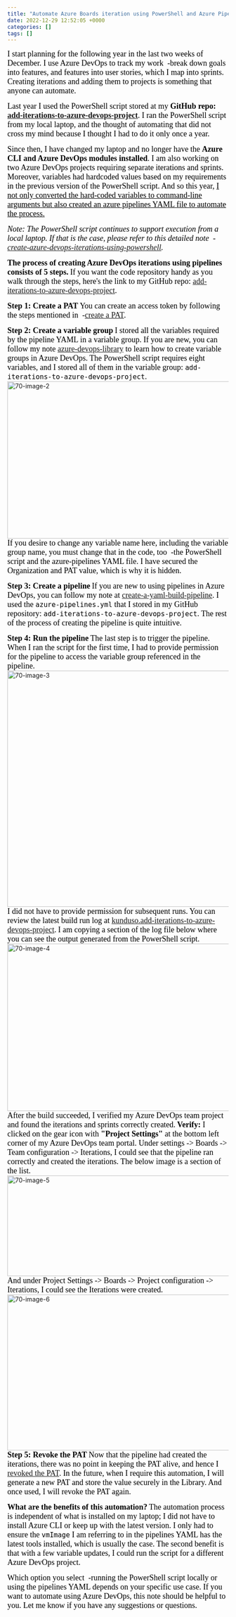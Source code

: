 ```yaml
---
title: "Automate Azure Boards iteration using PowerShell and Azure Pipelines"
date: 2022-12-29 12:52:05 +0000
categories: []
tags: []
---
```


<span style="font-size: 18px"><span style="font-family: calibri"><span style="color: #000000">I start planning for the following year in the last two weeks of December. I use Azure DevOps to track my work  -break down goals into features, and features into user stories, which I map into sprints. Creating iterations and adding them to projects is something that anyone can automate.</span></span></span>
<!--more-->
<span style="font-size: 18px"><span style="font-family: calibri"><span style="color: #000000">Last year I used the PowerShell script stored at my <strong>GitHub repo: <a href="https://github.com/kunduso/add-iterations-to-azure-devops-project" target="_blank" rel="noopener">add-iterations-to-azure-devops-project</a></strong>. I ran the PowerShell script from my local laptop, and the thought of automating that did not cross my mind because I thought I had to do it only once a year.</span></span></span>

<span style="font-size: 18px"><span style="font-family: calibri"><span style="color: #000000">Since then, I have changed my laptop and no longer have the <strong>Azure CLI and Azure DevOps modules installed</strong>. I am also working on two Azure DevOps projects requiring separate iterations and sprints. Moreover, variables had hardcoded values based on my requirements in the previous version of the PowerShell script. And so this year, <span style="text-decoration: underline">I not only converted the hard-coded variables to command-line arguments but also created an azure pipelines YAML file to automate the process.</span></span></span></span>

<em><span style="font-size: 18px"><span style="font-family: calibri"><span style="color: #000000">Note: The PowerShell script continues to support execution from a local laptop. If that is the case, please refer to this detailed note  -<a href="https://skundunotes.com/2021/12/26/create-azure-devops-iterations-using-powershell/" target="_blank" rel="noopener">create-azure-devops-iterations-using-powershell</a>.</span></span></span></em>

<strong><span style="font-size: 18px"><span style="font-family: calibri"><span style="color: #000000">The process of creating Azure DevOps iterations using pipelines consists of 5 steps.</span></span></span></strong>
<span style="font-size: 18px"><span style="font-family: calibri"><span style="color: #000000">If you want the code repository handy as you walk through the steps, here's the link to my GitHub repo: <a href="https://github.com/kunduso/add-iterations-to-azure-devops-project" target="_blank" rel="noopener">add-iterations-to-azure-devops-project</a>.</span></span></span>

<strong><span style="font-size: 18px"><span style="font-family: calibri"><span style="color: #000000">Step 1: Create a PAT</span></span></span></strong>
<span style="font-size: 18px"><span style="font-family: calibri"><span style="color: #000000">You can create an access token by following the steps mentioned in  -<a href="https://learn.microsoft.com/en-us/azure/devops/organizations/accounts/use-personal-access-tokens-to-authenticate?view=azure-devops&amp;tabs=Windows#create-a-pat" target="_blank" rel="noopener">create a PAT</a>.</span></span></span>

<strong><span style="font-size: 18px"><span style="font-family: calibri"><span style="color: #000000">Step 2: Create a variable group</span></span></span></strong>
<span style="font-size: 18px"><span style="font-family: calibri"><span style="color: #000000">I stored all the variables required by the pipeline YAML in a variable group. If you are new, you can follow my note <a href="https://skundunotes.com/2022/03/30/manage-secure-variables-with-azure-devops-library-and-azure-pipelines/" target="_blank" rel="noopener">azure-devops-library</a> to learn how to create variable groups in Azure DevOps.</span></span></span>
<span style="font-size: 18px"><span style="font-family: calibri"><span style="color: #000000">The PowerShell script requires eight variables, and I stored all of them in the variable group: <code>add-iterations-to-azure-devops-project</code>.</span></span></span>
<img class="alignnone  wp-image-2165" src="https://skundunotes.com/wp-content/uploads/2022/12/70-image-2.png" alt="70-image-2" width="661" height="358" />
<span style="font-size: 18px"><span style="font-family: calibri"><span style="color: #000000">If you desire to change any variable name here, including the variable group name, you must change that in the code, too  -the PowerShell script and the azure-pipelines YAML file. I have secured the Organization and PAT value, which is why it is hidden.</span></span></span>

<strong><span style="font-size: 18px"><span style="font-family: calibri"><span style="color: #000000">Step 3: Create a pipeline</span></span></span></strong>
<span style="font-size: 18px"><span style="font-family: calibri"><span style="color: #000000">If you are new to using pipelines in Azure DevOps, you can follow my note at <a href="https://skundunotes.com/2020/05/15/getting-started-with-azure-devops-create-a-build-pipeline-part-1-yaml-pipeline/" target="_blank" rel="noopener">create-a-yaml-build-pipeline</a>. I used the <code>azure-pipelines.yml</code> that I stored in my GitHub repository: <code>add-iterations-to-azure-devops-project</code>. The rest of the process of creating the pipeline is quite intuitive.</span></span></span>

<strong><span style="font-size: 18px"><span style="font-family: calibri"><span style="color: #000000">Step 4: Run the pipeline</span></span></span></strong>
<span style="font-size: 18px"><span style="font-family: calibri"><span style="color: #000000">The last step is to trigger the pipeline. When I ran the script for the first time, I had to provide permission for the pipeline to access the variable group referenced in the pipeline.</span></span></span>
<img class="alignnone size-full wp-image-2166" src="https://skundunotes.com/wp-content/uploads/2022/12/70-image-3.png" alt="70-image-3" width="1444" height="538" />
<span style="font-size: 18px"><span style="font-family: calibri"><span style="color: #000000">I did not have to provide permission for subsequent runs. You can review the latest build run log at <a href="https://littlecoding.visualstudio.com/Open-Project/_build?definitionId=36&amp;_a=summary" target="_blank" rel="noopener">kunduso.add-iterations-to-azure-devops-project</a>.</span></span></span>
<span style="font-size: 18px"><span style="font-family: calibri"><span style="color: #000000">I am copying a section of the log file below where you can see the output generated from the PowerShell script.</span></span></span>
<img class="alignnone  wp-image-2167" src="https://skundunotes.com/wp-content/uploads/2022/12/70-image-4.png" alt="70-image-4" width="608" height="381" />
<span style="font-size: 18px"><span style="font-family: calibri"><span style="color: #000000">After the build succeeded, I verified my Azure DevOps team project and found the iterations and sprints correctly created.</span></span></span>
<span style="font-size: 18px"><span style="font-family: calibri"><span style="color: #000000"><strong>Verify:</strong> I clicked on the gear icon with <strong>"Project Settings"</strong> at the bottom left corner of my Azure DevOps team portal. Under settings -&gt; Boards -&gt; Team configuration -&gt; Iterations, I could see that the pipeline ran correctly and created the iterations. The below image is a section of the list.</span></span></span>
<img class="alignnone size-full wp-image-2168" src="https://skundunotes.com/wp-content/uploads/2022/12/70-image-5.png" alt="70-image-5" width="751" height="229" />
<span style="font-size: 18px"><span style="font-family: calibri"><span style="color: #000000">And under Project Settings -&gt; Boards -&gt; Project configuration -&gt; Iterations, I could see the Iterations were created.</span></span></span>
<img class="alignnone  wp-image-2169" src="https://skundunotes.com/wp-content/uploads/2022/12/70-image-6.png" alt="70-image-6" width="751" height="355" />
<strong><span style="font-size: 18px"><span style="font-family: calibri"><span style="color: #000000">Step 5: Revoke the PAT</span></span></span></strong>
<span style="font-size: 18px"><span style="font-family: calibri"><span style="color: #000000">Now that the pipeline had created the iterations, there was no point in keeping the PAT alive, and hence I <a href="https://learn.microsoft.com/en-us/azure/devops/organizations/accounts/use-personal-access-tokens-to-authenticate?view=azure-devops&amp;tabs=Windows#revoke-a-pat" target="_blank" rel="noopener">revoked the PAT</a>. In the future, when I require this automation, I will generate a new PAT and store the value securely in the Library. And once used, I will revoke the PAT again.</span></span></span>

<strong><span style="font-size: 18px"><span style="font-family: calibri"><span style="color: #000000">What are the benefits of this automation?</span></span></span></strong>
<span style="font-size: 18px"><span style="font-family: calibri"><span style="color: #000000">The automation process is independent of what is installed on my laptop; I did not have to install Azure CLI or keep up with the latest version. I only had to ensure the <code>vmImage</code> I am referring to in the pipelines YAML has the latest tools installed, which is usually the case. The second benefit is that with a few variable updates, I could run the script for a different Azure DevOps project.</span></span></span>

<span style="font-size: 18px"><span style="font-family: calibri"><span style="color: #000000">Which option you select  -running the PowerShell script locally or using the pipelines YAML depends on your specific use case. If you want to automate using Azure DevOps, this note should be helpful to you. Let me know if you have any suggestions or questions.</span></span></span>
